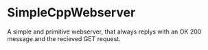 # SimpleCppWebserver

A simple and primitive webserver, that always replys with an OK 200 message and the recieved GET request.

